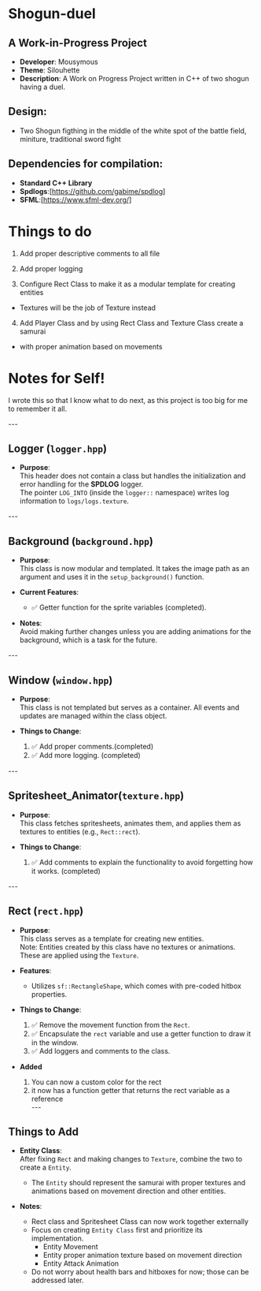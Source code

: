 # Shogun-duel

## A Work-in-Progress Project

- **Developer**: Mousymous<br>
- **Theme**: Silouhette<br>
- **Description**:    A Work on Progress Project written in C++ of two shogun having a duel.<br>

## Design:

- Two Shogun figthing in the middle of the white spot of the battle field, miniture, traditional sword fight

## Dependencies for compilation:

- **Standard C++ Library**<br>
- **Spdlogs**:[https://github.com/gabime/spdlog]<br>
- **SFML**:[https://www.sfml-dev.org/]<br>

# Things to do

1. Add proper descriptive comments to all file<br>
2. Add proper logging<br>

3. Configure Rect Class to make it as a modular template for creating entities<br>
  - Textures will be the job of Texture instead<br>
4. Add Player Class and by using Rect Class and Texture Class create a samurai<br>
  - with proper animation based on movements

# Notes for Self!<br>

I wrote this so that I know what to do next, as this project is too big for me to remember it all.<br>

---<br>

## Logger (`logger.hpp`)<br>

- **Purpose**:<br>
  This header does not contain a class but handles the initialization and error handling for the **SPDLOG** logger.<br>
  The pointer `LOG_INTO` (inside the `logger::` namespace) writes log information to `logs/logs.texture`.<br>

---<br>

## Background (`background.hpp`)<br>

- **Purpose**:<br>
  This class is now modular and templated. It takes the image path as an argument and uses it in the `setup_background()` function.<br>

- **Current Features**:<br>
  - ✅ Getter function for the sprite variables (completed).<br>

- **Notes**:<br>
  Avoid making further changes unless you are adding animations for the background, which is a task for the future.<br>

---<br>

## Window (`window.hpp`)<br>

- **Purpose**:<br>
  This class is not templated but serves as a container. All events and updates are managed within the class object.<br>

- **Things to Change**:<br>
  1. ✅ Add proper comments.(completed)<br>
  2. ✅ Add more logging. (completed)<br>

---<br>

## Spritesheet_Animator(`texture.hpp`)<br>

- **Purpose**:<br>
  This class fetches spritesheets, animates them, and applies them as textures to entities (e.g., `Rect::rect`).<br>

- **Things to Change**:<br>
  1. ✅ Add comments to explain the functionality to avoid forgetting how it works. (completed)<br>

---<br>

## Rect (`rect.hpp`)<br>

- **Purpose**:<br>
  This class serves as a template for creating new entities.<br>
  Note: Entities created by this class have no textures or animations. These are applied using the `Texture`.<br>

- **Features**:<br>
  - Utilizes `sf::RectangleShape`, which comes with pre-coded hitbox properties.<br>

- **Things to Change**:<br>
  1. ✅ Remove the movement function from the `Rect`.<br>
  2. ✅ Encapsulate the `rect` variable and use a getter function to draw it in the window.<br>
  3. ✅ Add loggers and comments to the class.<br>

- **Added**
  1. You can now a custom color for the rect<br>
  2. it now has a function getter that returns the rect variable as a reference<br>
---<br>

## Things to Add<br>

- **Entity Class**:<br>
  After fixing `Rect` and making changes to `Texture`, combine the two to create a `Entity`.<br>
  - The `Entity` should represent the samurai with proper textures and animations based on movement direction and other entities.<br>

- **Notes**:<br>
  - Rect class and Spritesheet Class can now work together externally<br>
  - Focus on creating `Entity Class` first and prioritize its implementation.<br>
    - Entity Movement<br>
    - Entity proper animation texture based on movement direction<br>
    - Entity Attack Animation<br>
  - Do not worry about health bars and hitboxes for now; those can be addressed later.<br>
